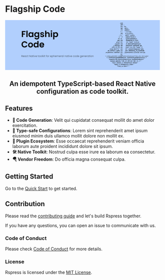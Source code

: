 # Flagship Code

<picture>
  <img alt="Flagship Code Banner" src="./.github/assets/flagship-code-banner.png">
</picture>

<h2 align="center">An idempotent TypeScript-based React Native configuration as code toolkit.</h2>

## Features

- **📱 Code Generation**: Velit qui cupidatat consequat mollit do amet dolor exercitation.
- **🛟 Type-safe Configurations**: Lorem sint reprehenderit amet ipsum eiusmod minim duis ullamco mollit dolore non mollit ex.
- **🔌 Plugin Ecosystem**: Esse occaecat reprehenderit veniam officia laborum aute proident incididunt dolore sit ipsum.
- **🛠 Native Toolkit**: Nostrud culpa esse irure ea laborum ea consectetur.
- **🪂 Vendor Freedom**: Do officia magna consequat culpa.

## Getting Started

Go to the [Quick Start](https://flagshipcode.dev/guide/start/getting-started.html) to get started.

## Contribution

Please read the [contributing guide](./.github/CONTRIBUTING.md) and let's build Rspress together.

If you have any questions, you can open an issue to communicate with us.

### Code of Conduct

Please check [Code of Conduct](./.github/CODE_OF_CONDUCT.md) for more details.

### License

Rspress is licensed under the [MIT License](./.github/LICENSE).
